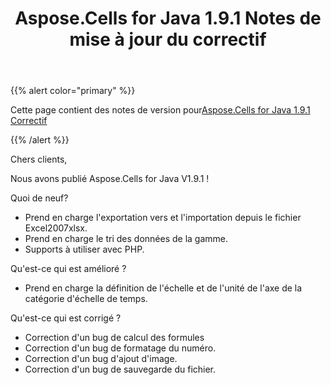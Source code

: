 ﻿---
title: Aspose.Cells for Java 1.9.1 Notes de mise à jour du correctif
type: docs
weight: 10
url: /fr/java/aspose-cells-for-java-1-9-1-hot-fix-release-notes/
---
{{% alert color="primary" %}} 

 Cette page contient des notes de version pour[Aspose.Cells for Java 1.9.1 Correctif](https://downloads.aspose.com/cells/java/new-releases/aspose.cells-for-java-1.9.1-hot-fix/)

{{% /alert %}} 

 Chers clients,

 Nous avons publié Aspose.Cells for Java V1.9.1 !

 Quoi de neuf?

- Prend en charge l'exportation vers et l'importation depuis le fichier Excel2007xlsx.
- Prend en charge le tri des données de la gamme.
- Supports à utiliser avec PHP.

 Qu'est-ce qui est amélioré ?

-  Prend en charge la définition de l'échelle et de l'unité de l'axe de la catégorie d'échelle de temps.

 Qu'est-ce qui est corrigé ?

-  Correction d'un bug de calcul des formules
-  Correction d'un bug de formatage du numéro.
-  Correction d'un bug d'ajout d'image.
-  Correction d'un bug de sauvegarde du fichier.
